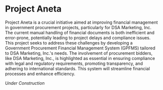 # Project Aneta  

Project Aneta is a crucial initiative aimed at improving financial management in government procurement projects, particularly for DSA Marketing, Inc. The current manual handling of financial documents is both inefficient and error-prone, potentially leading to project delays and compliance issues. This project seeks to address these challenges by developing a Government Procurement Financial Management System (GPFMS) tailored to DSA Marketing, Inc.'s needs. The involvement of procurement bidders, like DSA Marketing, Inc., is highlighted as essential in ensuring compliance with legal and regulatory requirements, promoting transparency, and adhering to international standards. This system will streamline financial processes and enhance efficiency.

_Under Construction_
